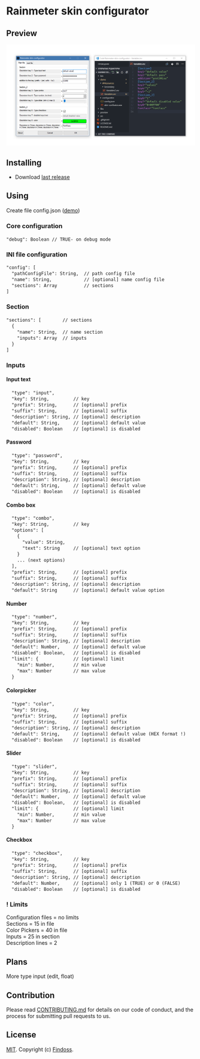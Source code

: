 # Rainmeter skin configurator

## Preview
![preview](preview/preview.png)

## Installing
* Download [last release](https://github.com/Findoss/Rainmeter-skin-configurator/releases)

## Using
Create file config.json ([demo](https://github.com/Findoss/Rainmeter-skin-configurator/blob/master/demo/configurator/config.json))

### Core configuration
`"debug": Boolean // TRUE- on debug mode`

### INI file configuration
```
"config": [
  "pathConfigFile": String,  // path config file
  "name": String,            // [optional] name config file
  "sections": Array          // sections
]
```

### Section
```
"sections": [        // sections
  {
    "name": String,  // name section
    "inputs": Array  // inputs
  }
]
```

### Inputs

#### Input text
```
  "type": "input", 
  "key": String,         // key
  "prefix": String,      // [optional] prefix
  "suffix": String,      // [optional] suffix
  "description": String, // [optional] description
  "default": String,     // [optional] default value
  "disabled": Boolean    // [optional] is disabled
```

#### Password
```
  "type": "password", 
  "key": String,         // key
  "prefix": String,      // [optional] prefix
  "suffix": String,      // [optional] suffix
  "description": String, // [optional] description
  "default": String,     // [optional] default value
  "disabled": Boolean    // [optional] is disabled
```

#### Combo box
```
  "type": "combo", 
  "key": String,         // key
  "options": [
    {
      "value": String,
      "text": String     // [optional] text option
    }
    ... (next options)
  ],
  "prefix": String,      // [optional] prefix
  "suffix": String,      // [optional] suffix
  "description": String, // [optional] description
  "default": String      // [optional] default value option
```

#### Number
```
  "type": "number", 
  "key": String,         // key
  "prefix": String,      // [optional] prefix
  "suffix": String,      // [optional] suffix
  "description": String, // [optional] description
  "default": Number,     // [optional] default value
  "disabled": Boolean,   // [optional] is disabled
  "limit": {             // [optional] limit
    "min": Number,       // min value
    "max": Number        // max value
  }
```

#### Colorpicker
```
  "type": "color", 
  "key": String,         // key
  "prefix": String,      // [optional] prefix
  "suffix": String,      // [optional] suffix
  "description": String, // [optional] description
  "default": String,     // [optional] default value (HEX format !)
  "disabled": Boolean    // [optional] is disabled
```

#### Slider
```
  "type": "slider", 
  "key": String,         // key
  "prefix": String,      // [optional] prefix
  "suffix": String,      // [optional] suffix
  "description": String, // [optional] description
  "default": Number,     // [optional] default value
  "disabled": Boolean,   // [optional] is disabled
  "limit": {             // [optional] limit
    "min": Number,       // min value
    "max": Number        // max value
  }
```

#### Checkbox
```
  "type": "checkbox", 
  "key": String,         // key
  "prefix": String,      // [optional] prefix
  "suffix": String,      // [optional] suffix
  "description": String, // [optional] description
  "default": Number,     // [optional] only 1 (TRUE) or 0 (FALSE)
  "disabled": Boolean    // [optional] is disabled
```

### ! Limits
Configuration files = no limits  
Sections = 15 in file  
Color Pickers = 40 in file  
Inputs = 25 in section  
Description lines = 2

## Plans
More type input (edit, float)

## Contribution
Please read [CONTRIBUTING.md](https://github.com/Findoss/Rainmeter-skin-configurator/blob/master/CONTRIBUTING.md) for details on our code of conduct, and the process for submitting pull requests to us.

## License
[MIT](https://github.com/Findoss/Rainmeter-skin-configurator/blob/master/LICENSE.txt). Copyright (c) [Findoss](https://github.com/Findoss).
